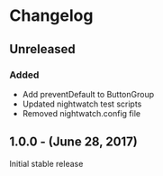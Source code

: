 Changelog
=========

Unreleased
----------
### Added
* Add preventDefault to ButtonGroup
* Updated nightwatch test scripts
* Removed nightwatch.config file

1.0.0 - (June 28, 2017)
------------------
Initial stable release
